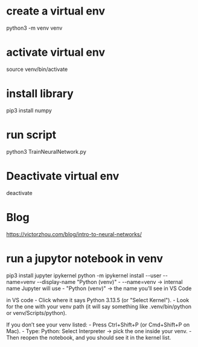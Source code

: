 # create a virtual env
python3 -m venv venv

# activate virtual env
source venv/bin/activate

# install library
pip3 install numpy

# run script
python3 TrainNeuralNetwork.py

# Deactivate virtual env
deactivate

# Blog
https://victorzhou.com/blog/intro-to-neural-networks/

# run a jupytor notebook in venv
pip3 install jupyter ipykernel
python -m ipykernel install --user --name=venv --display-name "Python (venv)"
    - --name=venv → internal name Jupyter will use
    - "Python (venv)" → the name you’ll see in VS Code

in VS code
    - Click where it says Python 3.13.5 (or "Select Kernel").
    - Look for the one with your venv path (it will say something like .venv/bin/python or venv/Scripts/python).

If you don’t see your venv listed:
    - Press Ctrl+Shift+P (or Cmd+Shift+P on Mac).
    - Type: Python: Select Interpreter → pick the one inside your venv.
    - Then reopen the notebook, and you should see it in the kernel list.